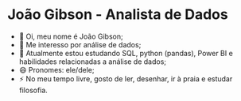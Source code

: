 # João Gibson - Analista de Dados

- 👋 Oi, meu nome é João Gibson;
- 👀 Me interesso por análise de dados;
- 🌱 Atualmente estou estudando SQL, python (pandas), Power BI e habilidades relacionadas a análise de dados;
- 😄 Pronomes: ele/dele;
- ⚡ No meu tempo livre, gosto de ler, desenhar, ir à praia e estudar filosofia.

<!---
gibsonjoao/gibsonjoao is a ✨ special ✨ repository because its `README.md` (this file) appears on your GitHub profile.
You can click the Preview link to take a look at your changes.
--->
